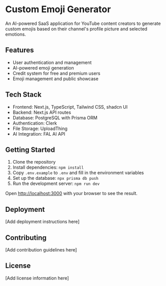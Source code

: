 # Custom Emoji Generator

An AI-powered SaaS application for YouTube content creators to generate custom emojis based on their channel's profile picture and selected emotions.

## Features

- User authentication and management
- AI-powered emoji generation
- Credit system for free and premium users
- Emoji management and public showcase

## Tech Stack

- Frontend: Next.js, TypeScript, Tailwind CSS, shadcn UI
- Backend: Next.js API routes
- Database: PostgreSQL with Prisma ORM
- Authentication: Clerk
- File Storage: UploadThing
- AI Integration: FAL AI API

## Getting Started

1. Clone the repository
2. Install dependencies: `npm install`
3. Copy `.env.example` to `.env` and fill in the environment variables
4. Set up the database: `npx prisma db push`
5. Run the development server: `npm run dev`

Open [http://localhost:3000](http://localhost:3000) with your browser to see the result.

## Deployment

[Add deployment instructions here]

## Contributing

[Add contribution guidelines here]

## License

[Add license information here]
